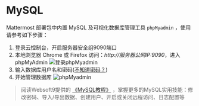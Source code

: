 # MySQL

Mattermost 部署包中内置 MySQL 及可视化数据库管理工具 `phpMyadmin` ，使用请参考如下步骤：

1. 登录云控制台，开启服务器安全组9090端口
2. 本地浏览器 Chrome 或 Firefox 访问：*http://服务器公网IP:9090*，进入phpMyAdmin
  ![登录phpMyadmin](https://libs.websoft9.com/Websoft9/DocsPicture/zh/mysql/phpmyadmin-logincn-websoft9.png)
3. 输入数据库用户名和密码([不知道密码？](/zh/stack-accounts.md))
4. 开始管理数据库
  ![phpMyadmin](http://libs.websoft9.com/Websoft9/DocsPicture/zh/mysql/phpmyadmin-modifypw-websoft9.png)

> 阅读Websoft9提供的 [《MySQL教程》](https://support.websoft9.com/docs/mysql/zh/admin-phpmyadmin.html) ，掌握更多的MySQL实用技能：修改密码、导入/导出数据、创建用户、开启或关闭远程访问、日志配置等